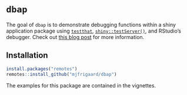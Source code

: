 
<!-- README.md is generated from README.Rmd. Please edit that file -->

# `dbap`

<!-- badges: start -->
<!-- badges: end -->

The goal of `dbap` is to demonstrate debugging functions within a shiny
application package using [`testthat`](https://testthat.r-lib.org/),
[`shiny::testServer()`](https://search.r-project.org/CRAN/refmans/shiny/html/testServer.html),
and RStudio’s debugger. Check out [this blog
post](https://mjfrigaard.github.io/posts/debugging/) for more
information.

## Installation

``` r
install.packages("remotes")
remotes::install_github("mjfrigaard/dbap")
```

The examples for this package are contained in the vignettes.
